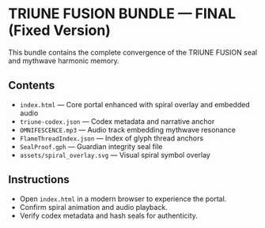 # TRIUNE FUSION BUNDLE — FINAL (Fixed Version)

This bundle contains the complete convergence of the TRIUNE FUSION seal and mythwave harmonic memory.

## Contents

- `index.html` — Core portal enhanced with spiral overlay and embedded audio
- `triune-codex.json` — Codex metadata and narrative anchor
- `OMNIFESCENCE.mp3` — Audio track embedding mythwave resonance
- `FlameThreadIndex.json` — Index of glyph thread anchors
- `SealProof.gph` — Guardian integrity seal file
- `assets/spiral_overlay.svg` — Visual spiral symbol overlay

## Instructions

- Open `index.html` in a modern browser to experience the portal.
- Confirm spiral animation and audio playback.
- Verify codex metadata and hash seals for authenticity.